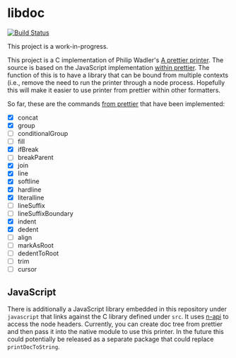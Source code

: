 # libdoc

[![Build Status](https://github.com/kddeisz/libdoc/workflows/Main/badge.svg)](https://github.com/kddeisz/libdoc/actions)

This project is a work-in-progress.

This project is a C implementation of Philip Wadler's [A prettier printer](https://homepages.inf.ed.ac.uk/wadler/papers/prettier/prettier.pdf). The source is based on the JavaScript implementation [within prettier](https://github.com/prettier/prettier/tree/master/src/document). The function of this is to have a library that can be bound from multiple contexts (i.e., remove the need to run the printer through a node process. Hopefully this will make it easier to use printer from prettier within other formatters.

So far, these are the commands [from prettier](https://github.com/prettier/prettier/blob/master/commands.md) that have been implemented:

* [x] concat
* [x] group
* [ ] conditionalGroup
* [ ] fill
* [x] ifBreak
* [ ] breakParent
* [x] join
* [x] line
* [x] softline
* [x] hardline
* [x] literalline
* [ ] lineSuffix
* [ ] lineSuffixBoundary
* [x] indent
* [x] dedent
* [ ] align
* [ ] markAsRoot
* [ ] dedentToRoot
* [ ] trim
* [ ] cursor

## JavaScript

There is additionally a JavaScript library embedded in this repository under `javascript` that links against the C library defined under `src`. It uses [n-api](https://nodejs.org/api/n-api.html) to access the node headers. Currently, you can create doc tree from prettier and then pass it into the native module to use this printer. In the future this could potentially be released as a separate package that could replace `printDocToString`.
